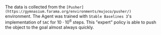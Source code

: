 The data is collected from the `[Pusher](https://gymnasium.farama.org/environments/mujoco/pusher/)` environment. The Agent was trained with `Stable Baselines 3`'s implementation of `SAC` for $10 \cdot 10^6$ steps. This "expert" policy is able to push the object to the goal almost always quickly.
